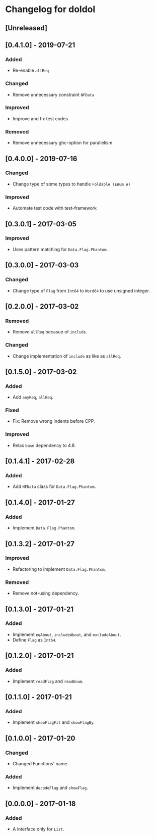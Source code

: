 Changelog for doldol
====

## [Unreleased]

## [0.4.1.0] - 2019-07-21

### Added
* Re-enable `allReq`

### Changed
* Remove unnecessary constraint `NFData`

### Improved
* Improve and fix test codes

### Removed
* Remove unnecessary ghc-option for parallelism

## [0.4.0.0] - 2019-07-16

### Changed
* Change type of some types to handle `Foldable (Enum e)`

### Improved
* Automate test code with test-framework

## [0.3.0.1] - 2017-03-05

### Improved
* Uses pattern matching for `Data.Flag.Phantom`.

## [0.3.0.0] - 2017-03-03

### Changed
* Change type of `Flag` from `Int64` to `Word64` to use unsigned integer.

## [0.2.0.0] - 2017-03-02

### Removed
* Remove `allReq` becasue of `include`.

### Changed
* Change implementation of `include` as like as `allReq`.

## [0.1.5.0] - 2017-03-02

### Added
* Add `anyReq`, `allReq`.

### Fixed
* Fix: Remove wrong indents before CPP.

### Improved
* Relax `base` dependency to 4.8.

## [0.1.4.1] - 2017-02-28

### Added
* Add `NFData` class for `Data.Flag.Phantom`.

## [0.1.4.0] - 2017-01-27

### Added
* Implement `Data.Flag.Phantom`.

## [0.1.3.2] - 2017-01-27

### Improved
* Refactoring to implement `Data.Flag.Phantom`.

### Removed
* Remove not-using dependency.

## [0.1.3.0] - 2017-01-21

### Added
* Implement `eqAbout`, `includeAbout`, and `excludeAbout`.
* Define `Flag` as `Int64`.

## [0.1.2.0] - 2017-01-21

### Added
* Implement `readFlag` and `readEnum`.

## [0.1.1.0] - 2017-01-21

### Added
* Implement `showFlagFit` and `showFlagBy`.

## [0.1.0.0] - 2017-01-20

### Changed
* Changed Functions' name.

### Added
* Implement `decodeFlag` and `showFlag`.

## [0.0.0.0] - 2017-01-18

### Added
* A interface only for `List`.
